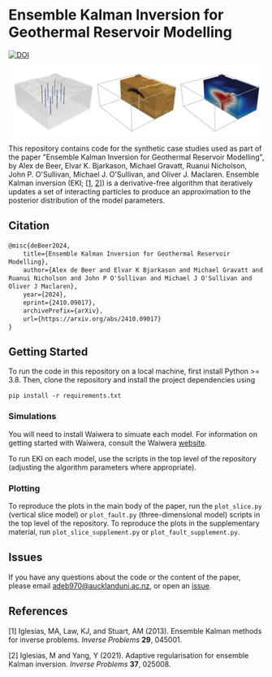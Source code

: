 # Ensemble Kalman Inversion for Geothermal Reservoir Modelling

[![DOI](https://zenodo.org/badge/665821488.svg)](https://zenodo.org/doi/10.5281/zenodo.13841175)

![Fault Model](fault_model.png)

This repository contains code for the synthetic case studies used as part of the paper "Ensemble Kalman Inversion for Geothermal Reservoir Modelling", by Alex de Beer, Elvar K. Bjarkason, Michael Gravatt, Ruanui Nicholson, John P. O'Sullivan, Michael J. O'Sullivan, and Oliver J. Maclaren. 
Ensemble Kalman inversion (EKI; [[1](#1), [2](#2)]) is a derivative-free algorithm that iteratively updates a set of interacting particles to produce an approximation to the posterior distribution of the model parameters. 

## Citation

```
@misc{deBeer2024,
    title={Ensemble Kalman Inversion for Geothermal Reservoir Modelling}, 
    author={Alex de Beer and Elvar K Bjarkason and Michael Gravatt and Ruanui Nicholson and John P O'Sullivan and Michael J O'Sullivan and Oliver J Maclaren},
    year={2024},
    eprint={2410.09017},
    archivePrefix={arXiv},
    url={https://arxiv.org/abs/2410.09017}
}
```

## Getting Started

To run the code in this repository on a local machine, first install Python >= 3.8. Then, clone the repository and install the project dependencies using

```
pip install -r requirements.txt
```

### Simulations

You will need to install Waiwera to simuate each model. For information on getting started with Waiwera, consult the Waiwera [website](https://waiwera.github.io/install/).

To run EKI on each model, use the scripts in the top level of the repository (adjusting the algorithm parameters where appropriate).

### Plotting

To reproduce the plots in the main body of the paper, run the `plot_slice.py` (vertical slice model) or `plot_fault.py` (three-dimensional model) scripts in the top level of the repository. 
To reproduce the plots in the supplementary material, run `plot_slice_supplement.py` or `plot_fault_supplement.py`.

## Issues

If you have any questions about the code or the content of the paper, please email [adeb970@aucklanduni.ac.nz](mailto:adeb970@aucklanduni.ac.nz), or open an [issue](https://github.com/alexgdebeer/GeothermalEnsembleMethods/issues).

## References

[<a id="1">1</a>]
Iglesias, MA, Law, KJ, and Stuart, AM (2013).
Ensemble Kalman methods for inverse problems.
*Inverse Problems* **29**, 045001.

[<a id="2">2</a>]
Iglesias, M and Yang, Y (2021). 
Adaptive regularisation for ensemble Kalman inversion.
*Inverse Problems* **37**, 025008.
